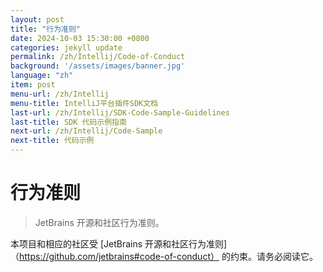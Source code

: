 ```yaml
---
layout: post
title: "行为准则"
date: 2024-10-03 15:30:00 +0800
categories: jekyll update
permalink: /zh/Intellij/Code-of-Conduct
background: '/assets/images/banner.jpg'
language: "zh"
item: post
menu-url: /zh/Intellij
menu-title: IntelliJ平台插件SDK文档
last-url: /zh/Intellij/SDK-Code-Sample-Guidelines
last-title: SDK 代码示例指南
next-url: /zh/Intellij/Code-Sample
next-title: 代码示例
---
```


# 行为准则

> JetBrains 开源和社区行为准则。

本项目和相应的社区受 [JetBrains 开源和社区行为准则]（https://github.com/jetbrains#code-of-conduct） 的约束。请务必阅读它。
